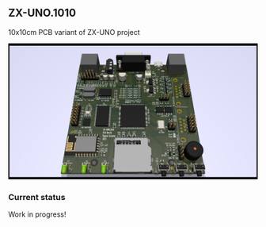 ## ZX-UNO.1010
10x10cm PCB variant of ZX-UNO project

[![photo](out/pcb3d.rev.A1.png)](out/pcb3d.rev.A1.png?raw=true)

### Current status
Work in progress! 
